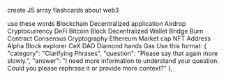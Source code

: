 create JS array flashcards about web3

use these words
Blockchain
Decentralized application
Airdrop
Cryptocurrency
DeFi
Bitcoin
Block
Decentralized
Wallet
Bridge
Burn
Contract
Consensus
Cryptography
Ethereum
Market cap
NFT
Address
Alpha
Block explorer
CeX
DAO
Diamond hands
Gas
Use this format:
 {
    "category": "Clarifying Phrases",
    "question": "Please say that again more slowly.",
    "answer": "I need more information to understand your question. Could you please rephrase it or provide more context?"
  },